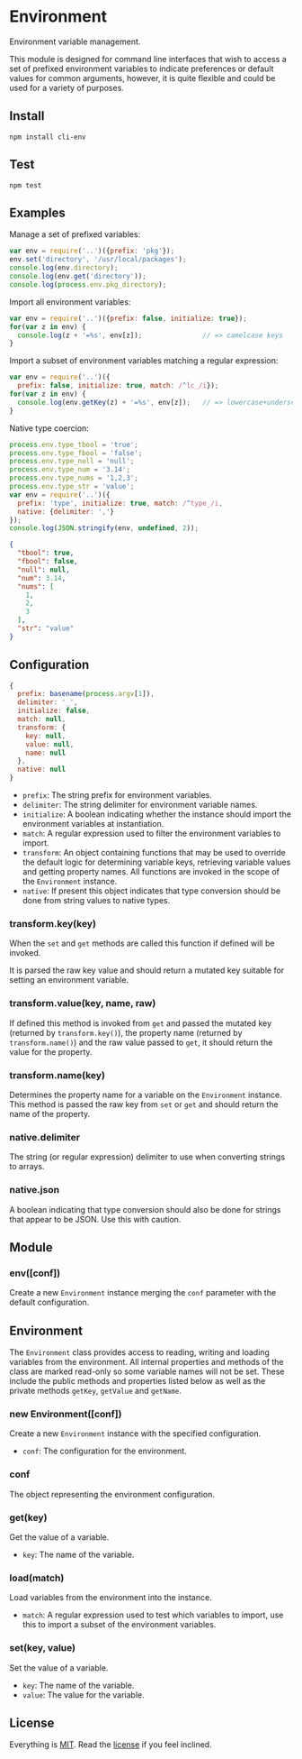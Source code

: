 # Environment

Environment variable management.

This module is designed for command line interfaces that wish to access a set of prefixed environment variables to indicate preferences or default values for common arguments, however, it is quite flexible and could be used for a variety of purposes.

## Install

```
npm install cli-env
```

## Test

```
npm test
```

## Examples

Manage a set of prefixed variables:

```javascript
var env = require('..')({prefix: 'pkg'});
env.set('directory', '/usr/local/packages');
console.log(env.directory);
console.log(env.get('directory'));
console.log(process.env.pkg_directory);
```

Import all environment variables:

```javascript
var env = require('..')({prefix: false, initialize: true});
for(var z in env) {
  console.log(z + '=%s', env[z]);               // => camelcase keys
}
```

Import a subset of environment variables matching a regular expression:

```javascript
var env = require('..')({
  prefix: false, initialize: true, match: /^lc_/i});
for(var z in env) {
  console.log(env.getKey(z) + '=%s', env[z]);   // => lowercase+underscore
}
```

Native type coercion:

```javascript
process.env.type_tbool = 'true';
process.env.type_fbool = 'false';
process.env.type_null = 'null';
process.env.type_num = '3.14';
process.env.type_nums = '1,2,3';
process.env.type_str = 'value';
var env = require('..')({
  prefix: 'type', initialize: true, match: /^type_/i,
  native: {delimiter: ','}
});
console.log(JSON.stringify(env, undefined, 2));
```

```json
{
  "tbool": true,
  "fbool": false,
  "null": null,
  "num": 3.14,
  "nums": [
    1,
    2,
    3
  ],
  "str": "value"
}
```

## Configuration

```javascript
{
  prefix: basename(process.argv[1]),
  delimiter: '_',
  initialize: false,
  match: null,
  transform: {
    key: null,
    value: null,
    name: null
  },
  native: null
}
```

* `prefix`: The string prefix for environment variables.
* `delimiter`: The string delimiter for environment variable names.
* `initialize`: A boolean indicating whether the instance should import the environment variables at instantiation.
* `match`: A regular expression used to filter the environment variables to import.
* `transform`: An object containing functions that may be used to override the default logic for determining variable keys, retrieving variable values and getting property names. All functions are invoked in the scope of the `Environment` instance.
* `native`: If present this object indicates that type conversion should be done from string values to native types.

### transform.key(key)

When the `set` and `get` methods are called this function if defined will be invoked.

It is parsed the raw key value and should return a mutated key suitable for setting an environment variable.

### transform.value(key, name, raw)

If defined this method is invoked from `get` and passed the mutated key (returned by `transform.key()`), the property name (returned by `transform.name()`) and the raw value passed to `get`, it should return the value for the property.

### transform.name(key)

Determines the property name for a variable on the `Environment` instance. This method is passed the raw key from `set` or `get` and should return the name of the property.

### native.delimiter

The string (or regular expression) delimiter to use when converting strings to arrays.

### native.json

A boolean indicating that type conversion should also be done for strings that appear to be JSON. Use this with caution.

## Module

### env([conf])

Create a new `Environment` instance merging the `conf` parameter with the default configuration.

## Environment

The `Environment` class provides access to reading, writing and loading variables from the environment. All internal properties and methods of the class are marked read-only so some variable names will not be set. These include the public methods and properties listed below as well as the private methods `getKey`, `getValue` and `getName`.

### new Environment([conf])

Create a new `Environment` instance with the specified configuration.

* `conf`: The configuration for the environment.

### conf

The object representing the environment configuration.

### get(key)

Get the value of a variable.

* `key`: The name of the variable.

### load(match)

Load variables from the environment into the instance.

* `match`: A regular expression used to test which variables to import, use this to import a subset of the environment variables.

### set(key, value)

Set the value of a variable.

* `key`: The name of the variable.
* `value`: The value for the variable.

## License

Everything is [MIT](http://en.wikipedia.org/wiki/MIT_License). Read the [license](/LICENSE) if you feel inclined.
